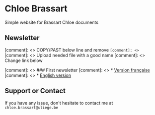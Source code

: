 
# Chloe Brassart

Simple website for Brassart Chloe documents

## Newsletter

[comment]: <> COPY/PAST below line and remove `[comment]: <>`
[comment]: <> Upload needed file with a good name
[comment]: <> Change link below

[comment]: <> ### First newsletter
[comment]: <> * [Version française](file-name-fr.html)
[comment]: <> * [English version](file-name-en.html)


## Support or Contact

If you have any issue, don't hesitate to contact me at `chloe.brassart@uliege.be`
